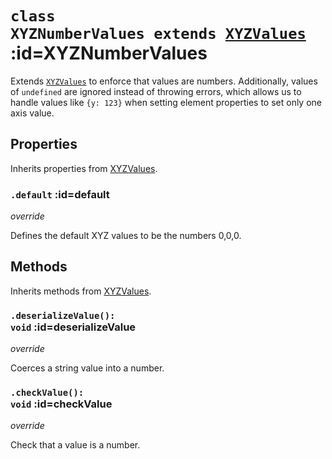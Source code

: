 
# <code>class <b>XYZNumberValues</b> extends [XYZValues](XYZValues.md)</code> :id=XYZNumberValues

Extends [`XYZValues`](./XYZValues) to enforce that
values are numbers. Additionally, values of `undefined` are ignored instead
of throwing errors, which allows us to handle values like `{y: 123}` when
setting element properties to set only one axis value.

## Properties

Inherits properties from [XYZValues](XYZValues.md).


### <code>.<b>default</b></code> :id=default

*override*

Defines the default XYZ values to be the numbers 0,0,0.
        

## Methods

Inherits methods from [XYZValues](XYZValues.md).


### <code>.<b>deserializeValue</b>(): void</code> :id=deserializeValue

*override*

Coerces a string value into a number.
        


### <code>.<b>checkValue</b>(): void</code> :id=checkValue

*override*

Check that a value is a number.
        
        